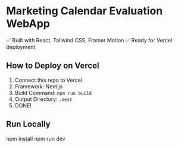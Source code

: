 
# Marketing Calendar Evaluation WebApp
✅ Built with React, Tailwind CSS, Framer Motion
✅ Ready for Vercel deployment

## How to Deploy on Vercel
1. Connect this repo to Vercel
2. Framework: Next.js
3. Build Command: `npm run build`
4. Output Directory: `.next`
5. DONE!

## Run Locally
npm install
npm run dev
